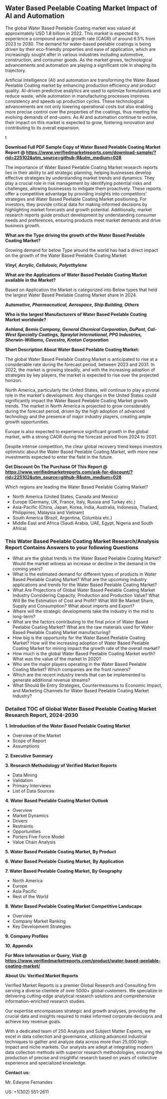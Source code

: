 <h2>Water Based Peelable Coating Market Impact of AI and Automation</h2><p>The global Water Based Peelable Coating market was valued at approximately USD 1.8 billion in 2022. This market is expected to experience a compound annual growth rate (CAGR) of around 6.5% from 2023 to 2030. The demand for water-based peelable coatings is being driven by their eco-friendly properties and ease of application, which are increasingly sought after in various industries including automotive, construction, and consumer goods. As the market grows, technological advancements and automation are playing a significant role in shaping its trajectory.</p><p>Artificial Intelligence (AI) and automation are transforming the Water Based Peelable Coating market by enhancing production efficiency and product quality. AI-driven predictive analytics are used to optimize formulations and reduce waste, while automation in manufacturing processes improves consistency and speeds up production cycles. These technological advancements are not only lowering operational costs but also enabling more precise control over the properties of the coatings, thus meeting the evolving demands of end-users. As AI and automation continue to evolve, their impact on this market is expected to grow, fostering innovation and contributing to its overall expansion.</p>t</p><p id="" class=""><strong>Download Full PDF Sample Copy of Water Based Peelable Coating Market Report @ <a href="https://www.verifiedmarketreports.com/download-sample/?rid=225102&utm_source=github-R&utm_medium=028" target="_blank">https://www.verifiedmarketreports.com/download-sample/?rid=225102&utm_source=github-R&utm_medium=028</a></strong></p><p>The importance of&nbsp;Water Based Peelable Coating Market research reports lies in their ability to aid strategic planning, helping businesses develop effective strategies by understanding market trends and dynamics. They play a crucial role in risk management by identifying potential risks and challenges, allowing businesses to mitigate them proactively. These reports offer a competitive advantage by providing insights into competitors' strategies and Water Based Peelable Coating Market positioning. For investors, they provide critical data for making informed decisions by highlighting market forecasts and growth potential. Additionally, market research reports guide product development by understanding consumer needs and preferences, ensuring products meet market demands and drive business growth.</p><p><strong>What are the&nbsp;Type driving the growth of the Water Based Peelable Coating Market?</strong></p><p id="" class="">Growing demand for below Type around the world has had a direct impact on the growth of the Water Based Peelable Coating Market:</p><em><strong>Vinyl, Acrylic, Cellulosic, Polyethylene</strong></em></p><strong>What are the&nbsp;Applications&nbsp;of Water Based Peelable Coating Market available in the Market?</strong></p><p id="" class="">Based on Application the Market is categorized into Below types that held the largest Water Based Peelable Coating Market share In 2024.</p><em><strong>Automotive, Pharmaceutical, Aerospace, Ship Building, Others</strong></em></p><strong>Who is the largest Manufacturers of Water Based Peelable Coating Market worldwide?</strong></p><p><em><strong>Ashland, Bemis Company, General Chemical Corporation, DuPont, Cal-West Specialty Coatings, Spraylat International, PPG Industries, Sherwin-Williams, Covestro, Kraton Corporation</strong></em></p><p id="" class=""><strong>Short Description About Water Based Peelable Coating Market:</strong></p><p>The global Water Based Peelable Coating Market is anticipated to rise at a considerable rate during the forecast period, between 2023 and 2031. In 2022, the market is growing steadily, and with the increasing adoption of strategies by key players, the market is expected to rise over the projected horizon.</p><p>North America, particularly the United States, will continue to play a pivotal role in the market's development. Any changes in the United States could significantly impact the Water Based Peelable Coating Market growth trends. The market in North America is projected to grow considerably during the forecast period, driven by the high adoption of advanced technology and the presence of major industry players, creating ample growth opportunities.</p><p>Europe is also expected to experience significant growth in the global market, with a strong CAGR during the forecast period from 2024 to 2031.</p><p>Despite intense competition, the clear global recovery trend keeps investors optimistic about the Water Based Peelable Coating Market, with more new investments expected to enter the field in the future.</p><p id="" class=""><strong>Get Discount On The Purchase Of This Report @ <a href="https://www.verifiedmarketreports.com/ask-for-discount/?rid=225102&utm_source=github-R&utm_medium=028" target="_blank">https://www.verifiedmarketreports.com/ask-for-discount/?rid=225102&utm_source=github-R&utm_medium=028</a></strong></p>Which regions are leading the Water Based Peelable Coating Market?</p><ul><li>North America (United States, Canada and Mexico)</li><li>Europe (Germany, UK, France, Italy, Russia and Turkey etc.)</li><li>Asia-Pacific (China, Japan, Korea, India, Australia, Indonesia, Thailand, Philippines, Malaysia and Vietnam)</li><li>South America (Brazil, Argentina, Columbia etc.)</li><li>Middle East and Africa (Saudi Arabia, UAE, Egypt, Nigeria and South Africa)</li></ul><h3 id="" class="">This Water Based Peelable Coating Market Research/Analysis Report Contains Answers to your following Questions</h3><ul><li>What are the global trends in the Water Based Peelable Coating Market? Would the market witness an increase or decline in the demand in the coming years?</li><li>What is the estimated demand for different types of products in Water Based Peelable Coating Market? What are the upcoming industry applications and trends for the Water Based Peelable Coating Market?</li><li>What Are Projections of Global Water Based Peelable Coating Market Industry Considering Capacity, Production and Production Value? What Will Be the Estimation of Cost and Profit? What Will Be Market Share, Supply and Consumption? What about imports and Export?</li><li>Where will the strategic developments take the industry in the mid to long-term?</li><li>What are the factors contributing to the final price of Water Based Peelable Coating Market? What are the raw materials used for Water Based Peelable Coating Market manufacturing?</li><li>How big is the opportunity for the Water Based Peelable Coating Market? How will the increasing adoption of Water Based Peelable Coating Market for mining impact the growth rate of the overall market?</li><li>How much is the global Water Based Peelable Coating Market worth? What was the value of the market In 2020?</li><li>Who are the major players operating in the Water Based Peelable Coating Market? Which companies are the front runners?</li><li>Which are the recent industry trends that can be implemented to generate additional revenue streams?</li><li>What Should Be Entry Strategies, Countermeasures to Economic Impact, and Marketing Channels for Water Based Peelable Coating Market Industry?</li></ul><h3 id="" class="">Detailed TOC of Global Water Based Peelable Coating Market Research Report, 2024-2030</h3><p id="" class=""><strong>1. Introduction of the Water Based Peelable Coating Market</strong></p><ul><li>Overview of the Market</li><li>Scope of Report</li><li>Assumptions</li></ul><p id="" class=""><strong>2. Executive Summary</strong></p><p id="" class=""><strong>3. Research Methodology of Verified Market Reports</strong></p><ul><li>Data Mining</li><li>Validation</li><li>Primary Interviews</li><li>List of Data Sources</li></ul><p id="" class=""><strong>4. Water Based Peelable Coating Market Outlook</strong></p><ul><li>Overview</li><li>Market Dynamics</li><li>Drivers</li><li>Restraints</li><li>Opportunities</li><li>Porters Five Force Model</li><li>Value Chain Analysis</li></ul><p id="" class=""><strong>5. Water Based Peelable Coating Market, By Product</strong></p><p id="" class=""><strong>6. Water Based Peelable Coating Market, By Application</strong></p><p id="" class=""><strong>7. Water Based Peelable Coating Market, By Geography</strong></p><ul><li>North America</li><li>Europe</li><li>Asia Pacific</li><li>Rest of the World</li></ul><p id="" class=""><strong>8. Water Based Peelable Coating Market Competitive Landscape</strong></p><ul><li>Overview</li><li>Company Market Ranking</li><li>Key Development Strategies</li></ul><p id="" class=""><strong>9. Company Profiles</strong></p><p id="" class=""><strong>10. Appendix</strong></p><p id="" class=""><strong>For More Information or Query, Visit @ <a href="https://www.verifiedmarketreports.com/product/water-based-peelable-coating-market/" target="_blank">https://www.verifiedmarketreports.com/product/water-based-peelable-coating-market/</a></strong></p><p id="" class=""><strong>About Us: Verified Market Reports</strong></p><p id="" class="">Verified Market Reports is a premier Global Research and Consulting firm serving a diverse clientele of over 5000+ global customers. We specialize in delivering cutting-edge analytical research solutions and comprehensive information-enriched research studies.</p><p id="" class="">Our expertise encompasses strategic and growth analyses, providing the crucial data and insights required to make informed corporate decisions and achieve key revenue goals.</p><p id="" class="">With a dedicated team of 250 Analysts and Subject Matter Experts, we excel in data collection and governance, utilizing advanced industrial techniques to gather and analyze data across more than 25,000 high-impact and niche markets. Our analysts are adept at integrating modern data collection methods with superior research methodologies, ensuring the production of precise and insightful research based on years of collective experience and specialized knowledge.</p><p id="" class=""><strong>Contact us:</strong></p><p id="" class="">Mr. Edwyne Fernandes</p><p id="" class="">US: +1(302) 551-2611</p>